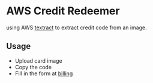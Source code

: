 # AWS Credit Redeemer

using AWS [textract](https://docs.aws.amazon.com/textract/index.html) to extract credit code from an image.

## Usage

- Upload card image
- Copy the code
- Fill in the form at [billing](https://us-east-1.console.aws.amazon.com/billing/home?region=us-east-1&skipRegion=true#/credits/redeemCredits)
